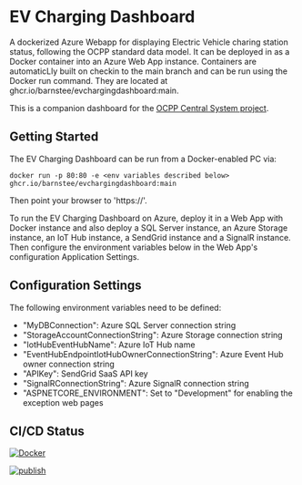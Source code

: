 # EV Charging Dashboard

A dockerized Azure Webapp for displaying Electric Vehicle charing station status, following the OCPP standard data model. It can be deployed in as a Docker container into an Azure Web App instance. Containers are automaticLly built on checkin to the main branch and can be run using the Docker run command. They are located at ghcr.io/barnstee/evchargingdashboard:main.

This is a companion dashboard for the [OCPP Central System project](https://github.com/barnstee/iot-edge-ocpp-central-system).

## Getting Started

The EV Charging Dashboard can be run from a Docker-enabled PC via:

    docker run -p 80:80 -e <env variables described below> ghcr.io/barnstee/evchargingdashboard:main
    
Then point your browser to 'https://<youridaddress>'.

To run the EV Charging Dashboard on Azure, deploy it in a Web App with Docker instance and also deploy a SQL Server instance, an Azure Storage instance, an IoT Hub instance, a SendGrid instance and a SignalR instance. Then configure the environment variables below in the Web App's configuration Application Settings.

## Configuration Settings

The following environment variables need to be defined:
* "MyDBConnection": Azure SQL Server connection string
* "StorageAccountConnectionString": Azure Storage connection string
* "IotHubEventHubName": Azure IoT Hub name
* "EventHubEndpointIotHubOwnerConnectionString": Azure Event Hub owner connection string
* "APIKey": SendGrid SaaS API key
* "SignalRConnectionString": Azure SignalR connection string
* "ASPNETCORE_ENVIRONMENT": Set to "Development" for enabling the exception web pages


## CI/CD Status

[![Docker](https://github.com/barnstee/EVChargingDashboard/actions/workflows/docker-publish.yml/badge.svg)](https://github.com/barnstee/EVChargingDashboard/actions/workflows/docker-publish.yml)

[![publish](https://github.com/barnstee/EVChargingDashboard/actions/workflows/publish-app.yml/badge.svg)](https://github.com/barnstee/EVChargingDashboard/actions/workflows/publish-app.yml)
